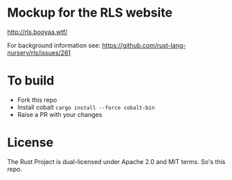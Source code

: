 # Mockup for the RLS website

http://rls.booyaa.wtf/

For background information see: https://github.com/rust-lang-nursery/rls/issues/261

# To build

- Fork this repo
- Install cobalt `cargo install --force cobalt-bin`
- Raise a PR with your changes

# License 

The Rust Project is dual-licensed under Apache 2.0 and MIT
terms. So's this repo.
